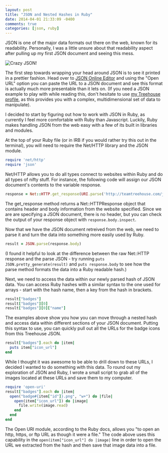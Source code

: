 ```yaml
---
layout: post
title: "JSON and Nested Hashes in Ruby"
date: 2014-04-01 21:33:09 -0400
comments: true
categories: [json, ruby]
---
```

JSON is one of the major data formats out there on the web, known for its readability. Personally, I was a little unsure about that readability aspect after pulling up my first JSON document and seeing this mess.

![Crazy JSON!](http://gdurl.com/PP1x) 
 
The first step towards wrapping your head around JSON is to see it printed in a prettier fashion. Head over to [JSON Online Editor](http://www.jsoneditoronline.org) and using the "Open URL" option you can paste the URL to a JSON document and see this format is actually much more presentable than it lets on. (If you need a JSON example to play with while reading this, don't hesitate to use [my Treehouse profile](http://teamtreehouse.com/johnkeith.json), as this provides you with a complex, multidimensional set of data to manipulate).

I decided to start by figuring out how to work with JSON in Ruby, as currently I feel more comfortable with Ruby than Javascript. Luckily, Ruby makes handling JSON from the web easy with a few of its built in libraries and modules.

At the top of your Ruby file (or in IRB if you would rather try this out in the terminal), you will need to require the Net/HTTP library and the JSON module.

``` ruby
require 'net/http'
require 'json'
```

Net/HTTP allows you to do all types connect to websites within Ruby and do all types of nifty stuff. For instance, the following code will assign our JSON document's contents to the variable response. 

``` ruby
response = Net::HTTP.get_response(URI.parse('http://teamtreehouse.com/johnkeith.json'))
```

The get_response method returns a Net::HTTPResponse object that contains header and body information from the website specified. Since we are are specifying a JSON document, there is no header, but you can check the output of your response object with `response.body.inspect`.

Now that we have the JSON document retreived from the web, we need to parse it and turn the data into something more easily used by Ruby.

``` ruby
result = JSON.parse(response.body)
```

(I found it helpful to look at the difference between the raw Net::HTTP response and the parse JSON - try running `puts JSON.pretty_generate(result)` and `puts response.body` to see how the parse method formats the data into a Ruby readable hash.) 

Next, we need to access the data within our newly parsed hash of JSON data. You can access Ruby hashes with a similar syntax to the one used for arrays - start with the hash name, then a key from the hash in brackets. 

``` ruby
result["badges"]
result["badges"][0]
result["badges"][0]["name"]
```

The examples above show you how you can move through a nested hash and access data within different sections of your JSON document. Putting this syntax to use, you can quickly pull out all the URLs for the badge icons from this Treehouse JSON. 

``` ruby
result["badges"].each do |item|
  puts item["icon_url"]
end
``` 

While I thought it was awesome to be able to drill down to these URLs, I decided I wanted to do something with this data. To round out my exploration of JSON and Ruby, I wrote a small script to grab all of the images located at these URLs and save them to my computer. 

``` ruby
require 'open-uri'
result["badges"].each do |item|
  open("badge#{item["id"]}.png", "w+") do |file|
    open(item["icon_url"]) do |image|
      file.write(image.read)
    end
  end
end
```

The Open URI module, according to the Ruby docs, allows you "to open an http, https, or ftp URL as though it were a file." The code above uses this capability in the `open(item["icon_url"] do |image|` line in order to open the URL we extracted from the hash and then save that image data into a file.
